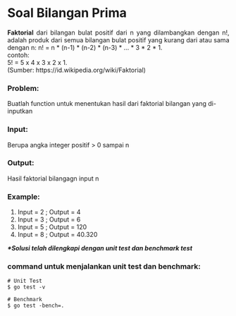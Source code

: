 # Soal Bilangan Prima

<p align=justify><b>Faktorial</b> dari bilangan bulat positif dari n yang dilambangkan dengan n!,
	adalah produk dari semua bilangan bulat positif yang kurang dari atau sama dengan n:
	n! = n * (n-1) * (n-2) * (n-3) * ... * 3 * 2 * 1. <br>
	contoh:<br>
	5! = 5 x 4 x 3 x 2 x 1. <br>
(Sumber: https://id.wikipedia.org/wiki/Faktorial)
</p>

### Problem:

Buatlah function untuk menentukan hasil dari faktorial bilangan yang di-inputkan
<br>

### Input:

Berupa angka integer positif > 0 sampai n
<br>

### Output:

Hasil faktorial bilangagn input n
<br>

### Example:

1. Input = 2 ;  Output = 4
2. Input = 3 ;  Output = 6
3. Input = 5 ;  Output = 120
4. Input = 8 ;  Output = 40.320

<i><b>*Solusi telah dilengkapi dengan unit test dan benchmark test</b></i>

### command untuk menjalankan unit test dan benchmark:

```
# Unit Test
$ go test -v

# Benchmark
$ go test -bench=.
```
